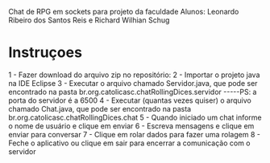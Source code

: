 Chat de RPG em sockets para projeto da faculdade
Alunos: Leonardo Ribeiro dos Santos Reis e Richard Wilhian Schug

# Instruçoes

1 - Fazer download do arquivo zip no repositório: 
2 - Importar o projeto java na IDE Eclipse
3 - Executar o arquivo chamado Servidor.java, que pode ser encontrado na pasta br.org.catolicasc.chatRollingDices.servidor
-----PS: a porta do servidor é a 6500
4 - Executar (quantas vezes quiser) o arquivo chamado Chat.java, que pode ser encontrado na pasta br.org.catolicasc.chatRollingDices.chat
5 - Quando iniciado um chat informe o nome de usuário e clique em enviar
6 - Escreva mensagens e clique em enviar para conversar
7 - Clique em rolar dados para fazer uma rolagem
8 - Feche o aplicativo ou clique em sair para encerrar a comunicação com o servidor

